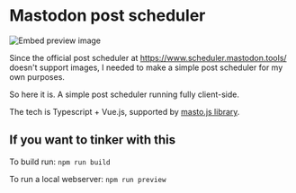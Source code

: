 # Mastodon post scheduler

![Embed preview image](https://socialify.git.ci/HappyCerberus/mastodon-scheduler/image?description=1&language=1&name=1&owner=1&theme=Light)

Since the official post scheduler at https://www.scheduler.mastodon.tools/ doesn't support images, 
I needed to make a simple post scheduler for my own purposes.

So here it is. A simple post scheduler running fully client-side.

The tech is Typescript + Vue.js, supported by [masto.js library](https://neet.github.io/masto.js/).

## If you want to tinker with this

To build run: `npm run build`

To run a local webserver: `npm run preview`
